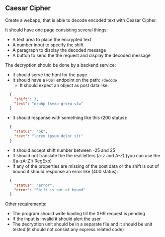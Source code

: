 Caesar Cipher
-------------


Create a webapp, that is able to decode encoded text with Ceasar Cipher.

It should have one page consisting several things:
 - A text area to place the encrypted text
 - A number input to specify the shift
 - A paragraph to display the decoded message
 - A button to send the the request and display the decoded message

The decryption should be done by a backend service:
 - It should serve the html for the page
 - It should have a `POST` endpoint on the path: `/decode`
   - It should expect an object as post data like:
  ```json
    {
      "shift": 3,
      "text": "oruhp lsvxp groru vlw"
    }
  ```
   - It should response with something like this (200 status):
  ```json
    {
      "status": "ok",
      "text": "lorem ipsum dolor sit"
    }
  ```
   - It should accept shift number between -25 and 25
   - It should not translate the the real letters (a-z and A-Z) (you can use the /[a-zA-Z]/ RegExp)
   - If any of the properties are missing of the post data or the shift is out of bound it should response an error like (400 status):
  ```json
    {
      "status": "error",
      "error": "Shift is out of bound"
    }
  ```

Other requirements:
 - The program should write loading till the XHR request is pending
 - If the input is invalid it should alert the user
 - The decryption unit should be in a separate file and it should be unit tested (it should not consist any express related code)
